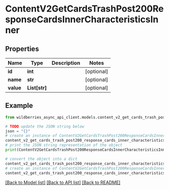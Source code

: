 # ContentV2GetCardsTrashPost200ResponseCardsInnerCharacteristicsInner


## Properties

Name | Type | Description | Notes
------------ | ------------- | ------------- | -------------
**id** | **int** |  | [optional] 
**name** | **str** |  | [optional] 
**value** | **List[str]** |  | [optional] 

## Example

```python
from wildberries_async_api_client.models.content_v2_get_cards_trash_post200_response_cards_inner_characteristics_inner import ContentV2GetCardsTrashPost200ResponseCardsInnerCharacteristicsInner

# TODO update the JSON string below
json = "{}"
# create an instance of ContentV2GetCardsTrashPost200ResponseCardsInnerCharacteristicsInner from a JSON string
content_v2_get_cards_trash_post200_response_cards_inner_characteristics_inner_instance = ContentV2GetCardsTrashPost200ResponseCardsInnerCharacteristicsInner.from_json(json)
# print the JSON string representation of the object
print(ContentV2GetCardsTrashPost200ResponseCardsInnerCharacteristicsInner.to_json())

# convert the object into a dict
content_v2_get_cards_trash_post200_response_cards_inner_characteristics_inner_dict = content_v2_get_cards_trash_post200_response_cards_inner_characteristics_inner_instance.to_dict()
# create an instance of ContentV2GetCardsTrashPost200ResponseCardsInnerCharacteristicsInner from a dict
content_v2_get_cards_trash_post200_response_cards_inner_characteristics_inner_from_dict = ContentV2GetCardsTrashPost200ResponseCardsInnerCharacteristicsInner.from_dict(content_v2_get_cards_trash_post200_response_cards_inner_characteristics_inner_dict)
```
[[Back to Model list]](../README.md#documentation-for-models) [[Back to API list]](../README.md#documentation-for-api-endpoints) [[Back to README]](../README.md)


